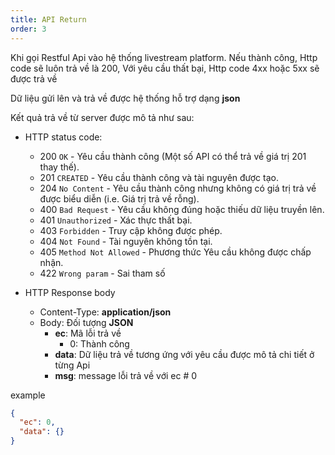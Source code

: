 ```yaml
---
title: API Return
order: 3
---
```


Khi gọi Restful Api vào hệ thống livestream platform. Nếu thành công, Http code sẽ luôn trả về là 200, Với yêu cầu thất bại, Http code 4xx hoặc 5xx sẽ được trả về

Dữ liệu gửi lên và trả về được hệ thống hỗ trợ dạng **json**

Kết quả trả về từ server được mô tả như sau:

- HTTP status code:
  - 200 `OK` - Yêu cầu thành công (Một số API có thể trả về giá trị 201 thay thế).
  - 201 `CREATED` - Yêu cầu thành công và tài nguyên được tạo.
  - 204 `No Content` - Yêu cầu thành công nhưng không có giá trị trả về được biểu diễn (i.e. Giá trị trả về rỗng).
  - 400 `Bad Request` - Yêu cầu không đúng hoặc thiếu dữ liệu truyền lên.
  - 401 `Unauthorized` - Xác thực thất bại.
  - 403 `Forbidden` - Truy cập không được phép.
  - 404 `Not Found` - Tài nguyên không tồn tại.
  - 405 `Method Not Allowed` - Phương thức Yêu cầu không được chấp nhận.
  - 422 `Wrong param` - Sai tham số

- HTTP Response body
  - Content-Type: **application/json**
  - Body: Đối tượng **JSON**
    - **ec**: Mã lỗi trả về
      - 0: Thành công
    - **data**: Dữ liệu trả về tương ứng với yêu cầu được mô tả chi tiết ở từng Api
    - **msg**: message lỗi trả về với ec # 0

example

```json
{
  "ec": 0,
  "data": {}
}
```
